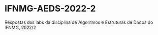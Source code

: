 # IFNMG-AEDS-2022-2
Respostas dos labs da disciplina de Algoritmos e Estruturas de Dados do IFNMG, 2022/2
